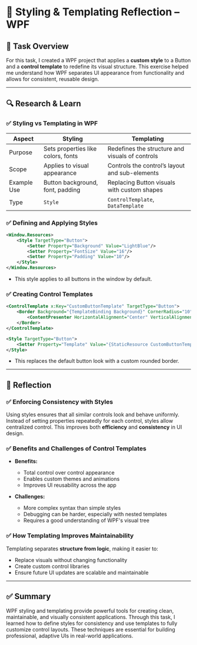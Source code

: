 # 🎨 Styling & Templating Reflection – WPF

## 🎯 Task Overview

For this task, I created a WPF project that applies a **custom style** to a Button and a **control template** to redefine its visual structure. This exercise helped me understand how WPF separates UI appearance from functionality and allows for consistent, reusable design.

---

## 🔍 Research & Learn

### ✅ Styling vs Templating in WPF

| Aspect       | Styling                                | Templating                                        |
|--------------|-----------------------------------------|--------------------------------------------------|
| Purpose      | Sets properties like colors, fonts      | Redefines the structure and visuals of controls  |
| Scope        | Applies to visual appearance            | Controls the control’s layout and sub-elements   |
| Example Use  | Button background, font, padding        | Replacing Button visuals with custom shapes      |
| Type         | `Style`                                 | `ControlTemplate`, `DataTemplate`                |

### ✅ Defining and Applying Styles

```xml
<Window.Resources>
    <Style TargetType="Button">
        <Setter Property="Background" Value="LightBlue"/>
        <Setter Property="FontSize" Value="16"/>
        <Setter Property="Padding" Value="10"/>
    </Style>
</Window.Resources>
```

- This style applies to all buttons in the window by default.

### ✅ Creating Control Templates

```xml
<ControlTemplate x:Key="CustomButtonTemplate" TargetType="Button">
    <Border Background="{TemplateBinding Background}" CornerRadius="10" BorderBrush="DarkBlue" BorderThickness="2">
        <ContentPresenter HorizontalAlignment="Center" VerticalAlignment="Center"/>
    </Border>
</ControlTemplate>

<Style TargetType="Button">
    <Setter Property="Template" Value="{StaticResource CustomButtonTemplate}"/>
</Style>
```

- This replaces the default button look with a custom rounded border.

---

## 📝 Reflection

### ✅ Enforcing Consistency with Styles

Using styles ensures that all similar controls look and behave uniformly. Instead of setting properties repeatedly for each control, styles allow centralized control. This improves both **efficiency** and **consistency** in UI design.

### ✅ Benefits and Challenges of Control Templates

- **Benefits:**
  - Total control over control appearance
  - Enables custom themes and animations
  - Improves UI reusability across the app

- **Challenges:**
  - More complex syntax than simple styles
  - Debugging can be harder, especially with nested templates
  - Requires a good understanding of WPF's visual tree

### ✅ How Templating Improves Maintainability

Templating separates **structure from logic**, making it easier to:
- Replace visuals without changing functionality
- Create custom control libraries
- Ensure future UI updates are scalable and maintainable

---

## ✅ Summary

WPF styling and templating provide powerful tools for creating clean, maintainable, and visually consistent applications. Through this task, I learned how to define styles for consistency and use templates to fully customize control layouts. These techniques are essential for building professional, adaptive UIs in real-world applications.

